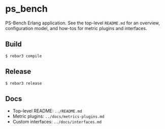ps_bench
=====

PS-Bench Erlang application. See the top-level `README.md` for an overview, configuration model, and how-tos for metric plugins and interfaces.

Build
-----

    $ rebar3 compile

Release
-------

    $ rebar3 release

Docs
----

- Top-level README: `../README.md`
- Metric plugins: `../docs/metrics-plugins.md`
- Custom interfaces: `../docs/interfaces.md`
